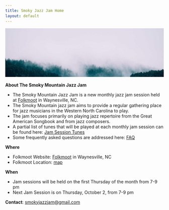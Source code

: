 ```yaml
---
title: Smoky Jazz Jam Home
layout: default
---
```

 
 ![Banner](misty_forest.jpg)

 **About The Smoky Mountain Jazz Jam** 
 - The Smoky Mountain Jazz Jam is a new monthly jazz jam session held at [Folkmoot](https://www.folkmoot.org/) in Waynesville, NC.
 - The Smoky Mountain jazz jam aims to provide a regular gathering place for jazz musicians in the Western North Carolina to play. 
 - The jam focuses primarily on playing jazz repertoire from the Great American Songbook and from jazz composers.
 - A partial list of tunes that will be played at each monthly jam session can be found here: [Jam Session Tunes](jam_tunes.md)
 - Some frequently asked questions are addressed here: [FAQ](faq.md)

 **Where**
 - Folkmoot Website: [Folkmoot](https://www.folkmoot.org/) in Waynesville, NC
 - Folkmoot Location: [map](https://maps.app.goo.gl/KduAxvnix88e4M369)
  
  **When**
  - Jam sessions will be held on the first Thursday of the month from 7-9 pm
  - Next Jam Session is on Thursday, October 2, from 7-9 pm 
  
  **Contact**: smokyjazzjam@gmail.com
  
